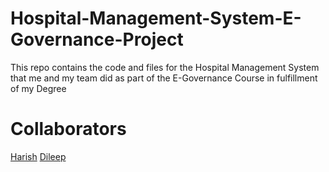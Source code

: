 # Hospital-Management-System-E-Governance-Project

This repo contains the code and files for the Hospital Management System that me and my team did as part of the E-Governance Course in fulfillment of my Degree

# Collaborators

[Harish](https://github.com/Harish1031)
[Dileep](https://github.com/imdhilipkumar)
